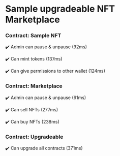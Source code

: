 # Sample upgradeable NFT Marketplace

### Contract: Sample NFT

:heavy_check_mark: Admin can pause & unpause (92ms)

:heavy_check_mark: Can mint tokens (137ms)

:heavy_check_mark: Can give permissions to other wallet (124ms)

### Contract: Marketplace

:heavy_check_mark: Admin can pause & unpause (61ms)

:heavy_check_mark: Can sell NFTs (277ms)

:heavy_check_mark: Can buy NFTs (238ms)

### Contract: Upgradeable

:heavy_check_mark: Can upgrade all contracts (371ms)
